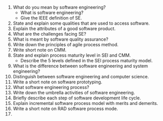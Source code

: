 1. What do you mean by software engineering?
	- What is software engineering?
	- Give the IEEE definition of SE.
2. State and explain some qualities that are used to access software.
3. Explain the attributes of a good software product.
4. What are the challenges facing SE?
5. What is meant by software quality assurance?
6. Write down the principles of agile process method.
7. Write short note on CMM.
8. State and explain process maturity level in SEI and CMM.
	- Describe the 5 levels defined in the SEI process maturity model.
9. What is the difference between software engineering and system engineering?
10. Distinguish between software engineering and computer science.
11. Write a short note on software prototyping.
12. What software engineering process?
13. Write down the umbrella activities of software engineering.
14. Briefly describe each step of software development life cycle.
15. Explain incremental software process model with merits and demerits.
16. Write a short note on RAD software process mode.
17. 